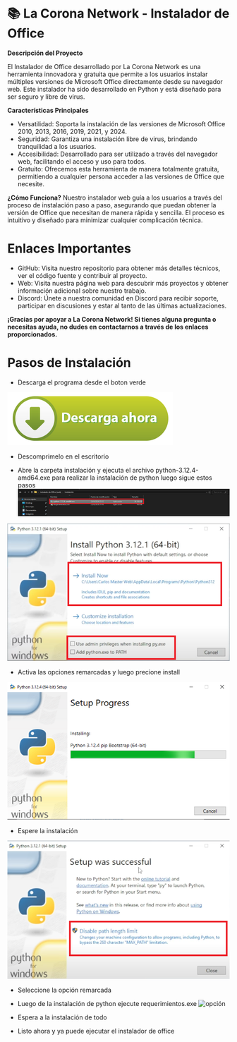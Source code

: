 # 📚 La Corona Network - Instalador de Office

**Descripción del Proyecto**

El Instalador de Office desarrollado por La Corona Network es una herramienta innovadora y gratuita que permite a los usuarios instalar múltiples versiones de Microsoft Office directamente desde su navegador web. Este instalador ha sido desarrollado en Python y está diseñado para ser seguro y libre de virus.

**Características Principales**

- Versatilidad: Soporta la instalación de las versiones de Microsoft Office 2010, 2013, 2016, 2019, 2021, y 2024.
- Seguridad: Garantiza una instalación libre de virus, brindando tranquilidad a los usuarios.
- Accesibilidad: Desarrollado para ser utilizado a través del navegador web, facilitando el acceso y uso para todos.
- Gratuito: Ofrecemos esta herramienta de manera totalmente gratuita, permitiendo a cualquier persona acceder a las versiones de Office que necesite.

**¿Cómo Funciona?**
Nuestro instalador web guía a los usuarios a través del proceso de instalación paso a paso, asegurando que puedan obtener la versión de Office que necesitan de manera rápida y sencilla. El proceso es intuitivo y diseñado para minimizar cualquier complicación técnica.

# Enlaces Importantes

- GitHub: Visita nuestro repositorio para obtener más detalles técnicos, ver el código fuente y contribuir al proyecto.
- Web: Visita nuestra página web para descubrir más proyectos y obtener información adicional sobre nuestro trabajo.
- Discord: Únete a nuestra comunidad en Discord para recibir soporte, participar en discusiones y estar al tanto de las últimas actualizaciones.
  
**¡Gracias por apoyar a La Corona Network! Si tienes alguna pregunta o necesitas ayuda, no dudes en contactarnos a través de los enlaces proporcionados.**

# Pasos de Instalación

- Descarga el programa desde el boton verde

[![Descargar](/archivos/boton-descarga.png)]([https://youtube.com])

- Descomprimelo en el escritorio

- Abre la carpeta instalación y ejecuta el archivo python-3.12.4-amd64.exe para realizar la instalación de python luego sigue estos pasos
![opción](/archivos/descargas.png)

![paso 1](/archivos/paso1.png)

- Activa las opciones remarcadas y luego precione install
  
![paso 2](/archivos/paso2.png)

- Espere la instalación
  
![paso 3](/archivos/paso3.png)

- Seleccione la opción remarcada

- Luego de la instalación de python ejecute requerimientos.exe
![opción](/archivos/descargas2.png)

- Espera a la instalación de todo
- Listo ahora y ya puede ejecutar el instalador de office 

                                                                                        

